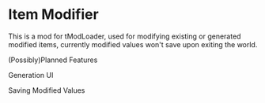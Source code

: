 # Item Modifier
This is a mod for tModLoader, used for modifying existing or generated modified items, currently modified values won't save upon exiting the world.

(Possibly)Planned Features

Generation UI

Saving Modified Values